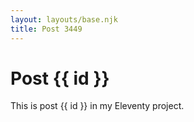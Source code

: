 ```yaml
---
layout: layouts/base.njk
title: Post 3449
---
```


# Post {{ id }}

This is post {{ id }} in my Eleventy project.
